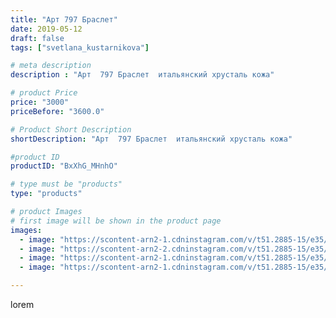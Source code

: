 ```yaml
---
title: "Арт 797 Браслет"
date: 2019-05-12
draft: false
tags: ["svetlana_kustarnikova"]

# meta description
description : "Арт  797 Браслет  итальянский хрусталь кожа"

# product Price
price: "3000"
priceBefore: "3600.0"

# Product Short Description
shortDescription: "Арт  797 Браслет  итальянский хрусталь кожа"

#product ID
productID: "BxXhG_MHnhO"

# type must be "products"
type: "products"

# product Images
# first image will be shown in the product page
images:
  - image: "https://scontent-arn2-1.cdninstagram.com/v/t51.2885-15/e35/60560065_330266757671584_5331345284919075967_n.jpg?se=8&tp=1&_nc_ht=scontent-arn2-1.cdninstagram.com&_nc_cat=104&_nc_ohc=NFekLlCxKLYAX_7n866&oh=1e131c3e3ea7c4ec9d583a9ee684468f&oe=606A9ACB&ig_cache_key=MjA0MjI0NjU1ODI4MTMzNjA3NA%3D%3D.2"
  - image: "https://scontent-arn2-2.cdninstagram.com/v/t51.2885-15/e35/58410637_334825447231400_5690520406573344404_n.jpg?tp=1&_nc_ht=scontent-arn2-2.cdninstagram.com&_nc_cat=108&_nc_ohc=q6mDJmWBAgAAX-8jPVN&oh=fc96b6a980997af4fc157be1d75836e0&oe=606AA23A&ig_cache_key=MjA0MjI0NjU1ODI1NjA1NzY5NQ%3D%3D.2"
  - image: "https://scontent-arn2-1.cdninstagram.com/v/t51.2885-15/e35/59723299_671456783284753_6695613330219426083_n.jpg?tp=1&_nc_ht=scontent-arn2-1.cdninstagram.com&_nc_cat=101&_nc_ohc=wID7Ky6fAl0AX9l2fo2&oh=ae18b9d6378d3dc89dc73b22114159ba&oe=606B3609&ig_cache_key=MjA0MjI0NjU1ODI3Mjk1MzQxMA%3D%3D.2"
  - image: "https://scontent-arn2-1.cdninstagram.com/v/t51.2885-15/e35/58410744_432513250880263_3909357141237754585_n.jpg?se=8&tp=1&_nc_ht=scontent-arn2-1.cdninstagram.com&_nc_cat=107&_nc_ohc=OKe3caICsp8AX97I8u1&oh=f045f3eab31ccc1ca3117b0d4d14202d&oe=606AB729&ig_cache_key=MjA0MjI0NjU1ODI2NDU2MDM5Nw%3D%3D.2"

---
```

lorem
